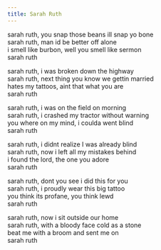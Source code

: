 ```yaml
---
title: Sarah Ruth
---
```


sarah ruth, you snap those beans ill snap yo bone  
sarah ruth, man id be better off alone  
i smell like burbon, well you smell like sermon  
sarah ruth  

sarah ruth, i was broken down the highway  
sarah ruth, next thing you know we gettin married  
hates my tattoos, aint that what you are  
sarah ruth  

sarah ruth, i was on the field on morning  
sarah ruth, i crashed my tractor without warning  
you where on my mind, i coulda went blind  
sarah ruth  

sarah ruth, i didnt realize I was already blind  
sarah ruth, now i left all my mistakes behind  
i found the lord, the one you adore  
sarah ruth  

sarah ruth, dont you see i did this for you  
sarah ruth, i proudly wear this big tattoo  
you think its profane, you think lewd  
sarah ruth  

sarah ruth, now i sit outside our home  
sarah ruth, with a bloody face cold as a stone  
beat me with a broom and sent me on  
sarah ruth  
